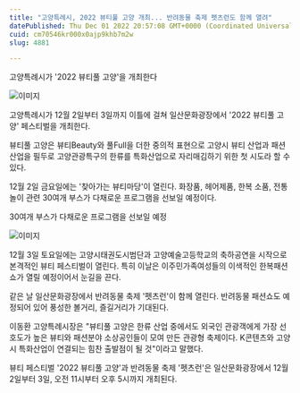 ```yaml
---
title: "고양특례시, 2022 뷰티풀 고양 개최... 반려동물 축제 펫츠런도 함께 열려"
datePublished: Thu Dec 01 2022 20:57:08 GMT+0000 (Coordinated Universal Time)
cuid: cm70546kr000x0ajp9khb7m2w
slug: 4881

---
```



고양특례시가 '2022 뷰티풀 고양'을 개최한다

![이미지](https://cdn.hashnode.com/res/hashnode/image/upload/v1739257676008/e67e5942-074d-4617-849f-f659b76b91a2.jpeg)

고양특례시가 12월 2일부터 3일까지 이틀에 걸쳐 일산문화광장에서 '2022 뷰티풀 고양' 페스티벌을 개최한다.

뷰티풀 고양은 뷰티Beauty와 풀Full을 더한 중의적 표현으로 고양시 뷰티 산업과 패션산업을 필두로 고양관광특구의 한류를 특화산업으로 자리매김하기 위한 첫 시도라 할 수 있다.

12월 2일 금요일에는 '찾아가는 뷰티마당'이 열린다. 화장품, 헤어제품, 한복 소품, 전통놀이 관련 30여개 부스가 다채로운 프로그램을 선보일 예정이다.

30여개 부스가 다채로운 프로그램을 선보일 예정

![이미지](https://cdn.hashnode.com/res/hashnode/image/upload/v1739257678125/4b7cfd2e-92be-4de5-9f80-29d19a918a5e.jpeg)

12월 3일 토요일에는 고양시태권도시범단과 고양예술고등학교의 축하공연을 시작으로 본격적인 뷰티 페스티벌이 열린다. 특히 이날은 이주민가족여성들의 이색적인 한복패션쇼가 열릴 예정이어서 눈길을 끈다.

같은 날 일산문화광장에서 반려동물 축제 '펫츠런'이 함께 열린다. 반려동물 패션쇼도 예정되어 있어 풍성한 볼거리, 즐길거리가 기대된다.

이동환 고양특례시장은 "뷰티풀 고양은 한류 산업 중에서도 외국인 관광객에게 가장 선호도가 높은 뷰티와 패션분야 소상공인들이 모여 만든 관광형 축제이다. K콘텐츠와 고양시 특화산업이 연결되는 힘찬 출발점이 될 것"이라고 말했다.

뷰티 페스티벌 '2022 뷰티풀 고양'과 반려동물 축제 '펫츠런'은 일산문화광장에서 12월 2일부터 3일, 오전 11시부터 오후 5시까지 개최된다.